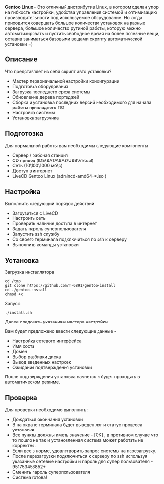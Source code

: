 **Gentoo Linux** - Это отличный дистрибутив Linux, в котором сделан упор на гибкость настройки, удобства управления системой и оптимизацию производительности под используемое оборудование. Но когда приходится совершать большое количество установок на  разные сервера, большое количество рутиной работы, которую можно автоматизировать и пустить свободное время на более полезные вещи, оставив заниматься базовыми вещами скрипту автоматической установки =)

Описание
--------

Что представляет из себя скрипт авто установки?

* Мастер первоначальной настройки конфигурации
* Подготовка оборудования
* Загрузка последнего среза системы
* Обновление дерева портеджей
* Сборка и установка последних версий необходимого для начала работы прикладного ПО
* Настройка системы
* Установка загрузчика


Подготовка
----------

Для нормальной работы вам необходимы следующие компоненты

* Сервер \ рабочая станция
* CD привод (IDE\SATA\SAS\USB\Virtual)
* Сеть (10\100\1000 мб\с)
* Доступ в интернет
* LiveCD Gentoo Linux (admincd-amd64-*.iso )


Настройка
---------

Выполнить следующий порядок действий

* Загрузиться с LiveCD
* Настроить сеть
* Проверить наличие доступа в интернет
* Задать пароль суперпользователя
* Запустить ssh службу
* Со своего терминала подключиться по ssh к серверу
* Выполнить команды установки


Установка
---------

Загрузка инсталлятора

```
cd /tmp
git clone https://github.com/T-6891/gentoo-install
cd ./gentoo-install
chmod +x
```

Запуск

```
./install.sh
```

Далее следовать указаниям мастера настройки.

Вам будет предложено ввести следующие данные -

* Настройка сетевого интерфейса
* Имя хоста
* Домен
* Выбор разбивки диска
* Вывод введенных настроек
* Ожидания подтверждения установки

После подтверждения установка начнется и будет проходить в автоматическом режиме.


Проверка
--------

Для проверки необходимо выполнить:

* Дождаться окончания установки
* В на экране терминала будет выведен лог и статус процесса установки
* Все пункты должны иметь значение - [OK] , в противном случае что то пошло не так и установленная система может работать не корректно.
* Если все в норме, удовлетворить запрос системы на перезагрузку.
* После перезагрузки подключиться к серверу по ssh используя указанные сетевые настройки и пароль для супер пользователя - 951753456852+
* Сменить пароль суперпользователя
* Система готова!


